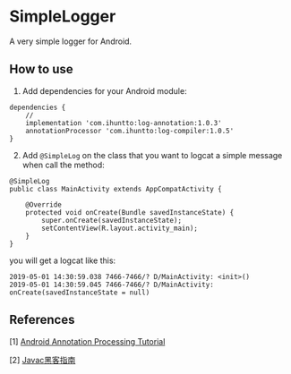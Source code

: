 # SimpleLogger
A very simple logger for Android.
## How to use

1. Add dependencies for your Android module:
```
dependencies {
    //
    implementation 'com.ihuntto:log-annotation:1.0.3'
    annotationProcessor 'com.ihuntto:log-compiler:1.0.5'
}
```
2. Add `@SimpleLog` on the class that you want to logcat a simple message when call the method:
```
@SimpleLog
public class MainActivity extends AppCompatActivity {

    @Override
    protected void onCreate(Bundle savedInstanceState) {
        super.onCreate(savedInstanceState);
        setContentView(R.layout.activity_main);
    }
}
```
you will get a logcat like this:
```
2019-05-01 14:30:59.038 7466-7466/? D/MainActivity: <init>()
2019-05-01 14:30:59.045 7466-7466/? D/MainActivity: onCreate(savedInstanceState = null)
```

## References
[1] [Android Annotation Processing Tutorial](https://blog.mindorks.com/android-annotation-processing-tutorial-part-1-a-practical-approach)

[2] [Javac黑客指南](http://developer.51cto.com/art/201305/392858.htm)